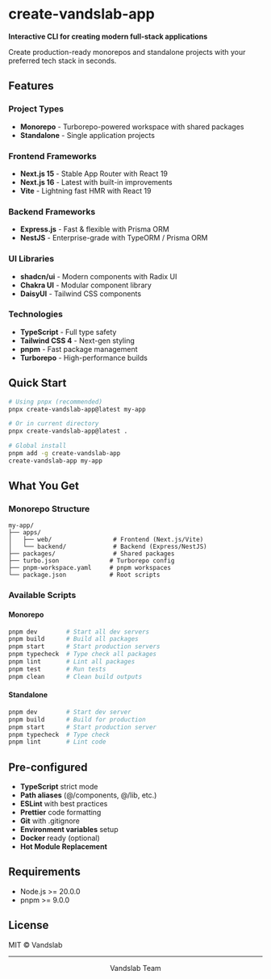 # create-vandslab-app

**Interactive CLI for creating modern full-stack applications**

Create production-ready monorepos and standalone projects with your preferred tech stack in seconds.

## Features

### Project Types

- **Monorepo** - Turborepo-powered workspace with shared packages
- **Standalone** - Single application projects

### Frontend Frameworks

- **Next.js 15** - Stable App Router with React 19
- **Next.js 16** - Latest with built-in improvements
- **Vite** - Lightning fast HMR with React 19

### Backend Frameworks

- **Express.js** - Fast & flexible with Prisma ORM
- **NestJS** - Enterprise-grade with TypeORM / Prisma ORM

### UI Libraries

- **shadcn/ui** - Modern components with Radix UI
- **Chakra UI** - Modular component library
- **DaisyUI** - Tailwind CSS components

### Technologies

- **TypeScript** - Full type safety
- **Tailwind CSS 4** - Next-gen styling
- **pnpm** - Fast package management
- **Turborepo** - High-performance builds

## Quick Start

```bash
# Using pnpx (recommended)
pnpx create-vandslab-app@latest my-app

# Or in current directory
pnpx create-vandslab-app@latest .

# Global install
pnpm add -g create-vandslab-app
create-vandslab-app my-app
```

## What You Get

### Monorepo Structure

```
my-app/
├── apps/
│   ├── web/                 # Frontend (Next.js/Vite)
│   └── backend/             # Backend (Express/NestJS)
├── packages/                # Shared packages
├── turbo.json              # Turborepo config
├── pnpm-workspace.yaml     # pnpm workspaces
└── package.json            # Root scripts
```

### Available Scripts

#### Monorepo

```bash
pnpm dev        # Start all dev servers
pnpm build      # Build all packages
pnpm start      # Start production servers
pnpm typecheck  # Type check all packages
pnpm lint       # Lint all packages
pnpm test       # Run tests
pnpm clean      # Clean build outputs
```

#### Standalone

```bash
pnpm dev        # Start dev server
pnpm build      # Build for production
pnpm start      # Start production server
pnpm typecheck  # Type check
pnpm lint       # Lint code
```

## Pre-configured

- **TypeScript** strict mode
- **Path aliases** (@/components, @/lib, etc.)
- **ESLint** with best practices
- **Prettier** code formatting
- **Git** with .gitignore
- **Environment variables** setup
- **Docker** ready (optional)
- **Hot Module Replacement**

## Requirements

- Node.js >= 20.0.0
- pnpm >= 9.0.0

## License

MIT © Vandslab

---

<p align="center">Vandslab Team</p>
